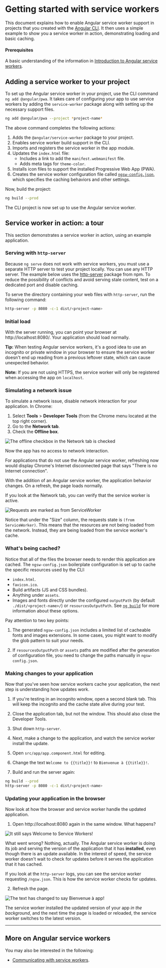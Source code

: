 # Getting started with service workers


This document explains how to enable Angular service worker support in projects that you created with the [Angular CLI](cli). It then uses a simple example to show you a service worker in action, demonstrating loading and basic caching.

#### Prerequisites

A basic understanding of the information in [Introduction to Angular service workers](guide/service-worker-intro).


## Adding a service worker to your project

To set up the Angular service worker in your project, use the CLI command `ng add @angular/pwa`. It takes care of configuring your app to use service workers by adding the `service-worker` package along
with setting up the necessary support files.

```sh
ng add @angular/pwa --project *project-name*
```

The above command completes the following actions:

1. Adds the `@angular/service-worker` package to your project.
2. Enables service worker build support in the CLI.
3. Imports and registers the service worker in the app module.
4. Updates the `index.html` file:
    * Includes a link to add the `manifest.webmanifest` file.
    * Adds meta tags for `theme-color`.
5. Installs icon files to support the installed Progressive Web App (PWA).
6. Creates the service worker configuration file called [`ngsw-config.json`](/guide/service-worker-config), which specifies the caching behaviors and other settings.


 Now, build the project:

```sh
ng build --prod
```

The CLI project is now set up to use the Angular service worker.


## Service worker in action: a tour

This section demonstrates a service worker in action,
using an example application.

### Serving with `http-server`

Because `ng serve` does not work with service workers, you must use a separate HTTP server to test your project locally. You can use any HTTP server. The example below uses the [http-server](https://www.npmjs.com/package/http-server) package from npm. To reduce the possibility of conflicts and avoid serving stale content, test on a dedicated port and disable caching.

To serve the directory containing your web files with `http-server`, run the following command:

```sh
http-server -p 8080 -c-1 dist/<project-name>
```

### Initial load

With the server running, you can point your browser at http://localhost:8080/. Your application should load normally.

**Tip:** When testing Angular service workers, it's a good idea to use an incognito or private window in your browser to ensure the service worker doesn't end up reading from a previous leftover state, which can cause unexpected behavior.

<div class="alert is-helpful">

**Note:**
If you are not using HTTPS, the service worker will only be registered when accessing the app on `localhost`.

</div>

### Simulating a network issue

To simulate a network issue, disable network interaction for your application. In Chrome:

1. Select **Tools** > **Developer Tools** (from the Chrome menu located at the top right corner).
2. Go to the **Network tab**.
3. Check the **Offline box**.

<div class="lightbox">
  <img src="generated/images/guide/service-worker/offline-checkbox.png" alt="The offline checkbox in the Network tab is checked">
</div>

Now the app has no access to network interaction.

For applications that do not use the Angular service worker, refreshing now would display Chrome's Internet disconnected page that says "There is no Internet connection".

With the addition of an Angular service worker, the application behavior changes. On a refresh, the page loads normally.

If you look at the Network tab, you can verify that the service worker is active.

<div class="lightbox">
  <img src="generated/images/guide/service-worker/sw-active.png" alt="Requests are marked as from ServiceWorker">
</div>

Notice that under the "Size" column, the requests state is `(from ServiceWorker)`. This means that the resources are not being loaded from the network. Instead, they are being loaded from the service worker's cache.


### What's being cached?

Notice that all of the files the browser needs to render this application are cached. The `ngsw-config.json` boilerplate configuration is set up to cache the specific resources used by the CLI:

* `index.html`.
* `favicon.ico`.
* Build artifacts (JS and CSS bundles).
* Anything under `assets`.
* Images and fonts directly under the configured `outputPath` (by default `./dist/<project-name>/`) or `resourcesOutputPath`. See [`ng build`](cli/build) for more information about these options.


<div class="alert is-helpful">
Pay attention to two key points:

1. The generated `ngsw-config.json` includes a limited list of cacheable fonts and images extensions. In some cases, you might want to modify the glob pattern to suit your needs.

1. If `resourcesOutputPath` or `assets` paths are modified after the generation of configuration file, you need to change the paths manually in `ngsw-config.json`.
</div>

### Making changes to your application

Now that you've seen how service workers cache your application, the
next step is understanding how updates work.

1. If you're testing in an incognito window, open a second blank tab. This will keep the incognito and the cache state alive during your test.

2. Close the application tab, but not the window. This should also close the Developer Tools.

3. Shut down `http-server`.

4. Next, make a change to the application, and watch the service worker install the update.

5. Open `src/app/app.component.html` for editing.

6. Change the text `Welcome to {{title}}!` to `Bienvenue à {{title}}!`.

7. Build and run the server again:

```sh
ng build --prod
http-server -p 8080 -c-1 dist/<project-name>
```

### Updating your application in the browser

Now look at how the browser and service worker handle the updated application.

1. Open http://localhost:8080 again in the same window. What happens?

<div class="lightbox">
  <img src="generated/images/guide/service-worker/welcome-msg-en.png" alt="It still says Welcome to Service Workers!">
</div>

What went wrong? Nothing, actually. The Angular service worker is doing its job and serving the version of the application that it has **installed**, even though there is an update available. In the interest of speed, the service worker doesn't wait to check for updates before it serves the application that it has cached.

If you look at the `http-server` logs, you can see the service worker requesting `/ngsw.json`. This is how the service worker checks for updates.

2. Refresh the page.

<div class="lightbox">
  <img src="generated/images/guide/service-worker/welcome-msg-fr.png" alt="The text has changed to say Bienvenue à app!">
</div>

The service worker installed the updated version of your app *in the background*, and the next time the page is loaded or reloaded, the service worker switches to the latest version.

<hr />

## More on Angular service workers

You may also be interested in the following:
* [Communicating with service workers](guide/service-worker-communications).

